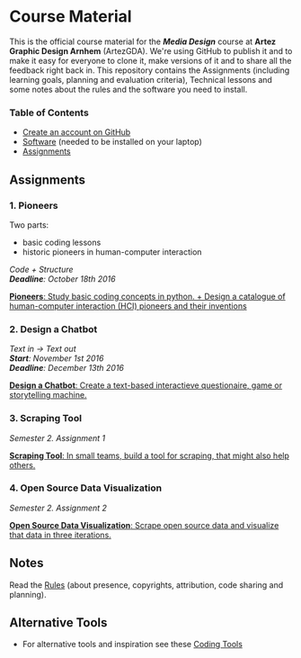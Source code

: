 # Course Material

This is the official course material for the ***Media Design*** course at **Artez Graphic Design Arnhem** (ArtezGDA). We're using GitHub to publish it and to make it easy for everyone to clone it, make versions of it and to share all the feedback right back in. This repository contains the Assignments (including learning goals, planning and evaluation criteria), Technical lessons and some notes about the rules and the software you need to install.

### Table of Contents

- [Create an account on GitHub](GitHub.md)
- [Software](Software.md) (needed to be installed on your laptop)
- [Assignments](#assignments)

## Assignments

### 1. Pioneers

Two parts:

- basic coding lessons
- historic pioneers in human-computer interaction

*Code + Structure*  
_**Deadline**: October 18th 2016_

[**Pioneers**: Study basic coding concepts in python. + Design a catalogue of human-computer interaction (HCI) pioneers and their inventions](Pioneers.md)

### 2. Design a Chatbot

*Text in -> Text out*  
_**Start**: November 1st 2016_  
_**Deadline**: December 13th 2016_

[**Design a Chatbot**: Create a text-based interactieve questionaire, game or storytelling machine.](DesignAChatbot.md)

### 3. Scraping Tool

_Semester 2. Assignment 1_

[**Scraping Tool**: In small teams, build a tool for scraping, that might also help others.](ScrapingTool.md)

### 4. Open Source Data Visualization

_Semester 2. Assignment 2_

[**Open Source Data Visualization**: Scrape open source data and visualize that data in three iterations.](OpenSourceDataVisualization.md)

## Notes

Read the [Rules](Rules.md) (about presence, copyrights, attribution, code sharing and planning).

## Alternative Tools

- For alternative tools and inspiration see these [Coding Tools](CodingTools.md)
